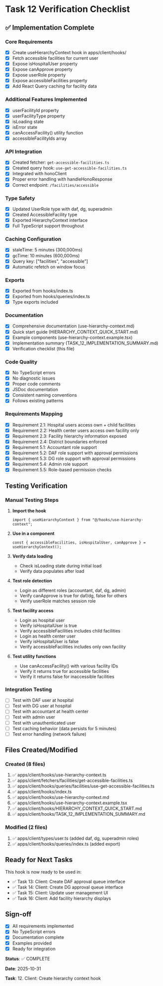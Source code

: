 # Task 12 Verification Checklist

## ✅ Implementation Complete

### Core Requirements

- [x] Create useHierarchyContext hook in apps/client/hooks/
- [x] Fetch accessible facilities for current user
- [x] Expose isHospitalUser property
- [x] Expose canApprove property
- [x] Expose userRole property
- [x] Expose accessibleFacilities property
- [x] Add React Query caching for facility data

### Additional Features Implemented

- [x] userFacilityId property
- [x] userFacilityType property
- [x] isLoading state
- [x] isError state
- [x] canAccessFacility() utility function
- [x] accessibleFacilityIds array

### API Integration

- [x] Created fetcher: `get-accessible-facilities.ts`
- [x] Created query hook: `use-get-accessible-facilities.ts`
- [x] Integrated with honoClient
- [x] Proper error handling with handleHonoResponse
- [x] Correct endpoint: `/facilities/accessible`

### Type Safety

- [x] Updated UserRole type with daf, dg, superadmin
- [x] Created AccessibleFacility type
- [x] Exported HierarchyContext interface
- [x] Full TypeScript support throughout

### Caching Configuration

- [x] staleTime: 5 minutes (300,000ms)
- [x] gcTime: 10 minutes (600,000ms)
- [x] Query key: ["facilities", "accessible"]
- [x] Automatic refetch on window focus

### Exports

- [x] Exported from hooks/index.ts
- [x] Exported from hooks/queries/index.ts
- [x] Type exports included

### Documentation

- [x] Comprehensive documentation (use-hierarchy-context.md)
- [x] Quick start guide (HIERARCHY_CONTEXT_QUICK_START.md)
- [x] Example components (use-hierarchy-context.example.tsx)
- [x] Implementation summary (TASK_12_IMPLEMENTATION_SUMMARY.md)
- [x] Verification checklist (this file)

### Code Quality

- [x] No TypeScript errors
- [x] No diagnostic issues
- [x] Proper code comments
- [x] JSDoc documentation
- [x] Consistent naming conventions
- [x] Follows existing patterns

### Requirements Mapping

- [x] Requirement 2.1: Hospital users access own + child facilities
- [x] Requirement 2.2: Health center users access own facility only
- [x] Requirement 2.3: Facility hierarchy information exposed
- [x] Requirement 2.4: District boundaries enforced
- [x] Requirement 5.1: Accountant role support
- [x] Requirement 5.2: DAF role support with approval permissions
- [x] Requirement 5.3: DG role support with approval permissions
- [x] Requirement 5.4: Admin role support
- [x] Requirement 5.5: Role-based permission checks

## Testing Verification

### Manual Testing Steps

1. **Import the hook**
   ```tsx
   import { useHierarchyContext } from "@/hooks/use-hierarchy-context";
   ```

2. **Use in a component**
   ```tsx
   const { accessibleFacilities, isHospitalUser, canApprove } = useHierarchyContext();
   ```

3. **Verify data loading**
   - Check isLoading state during initial load
   - Verify data populates after load

4. **Test role detection**
   - Login as different roles (accountant, daf, dg, admin)
   - Verify canApprove is true for daf/dg, false for others
   - Verify userRole matches session role

5. **Test facility access**
   - Login as hospital user
   - Verify isHospitalUser is true
   - Verify accessibleFacilities includes child facilities
   - Login as health center user
   - Verify isHospitalUser is false
   - Verify accessibleFacilities includes only own facility

6. **Test utility functions**
   - Use canAccessFacility() with various facility IDs
   - Verify it returns true for accessible facilities
   - Verify it returns false for inaccessible facilities

### Integration Testing

- [ ] Test with DAF user at hospital
- [ ] Test with DG user at hospital
- [ ] Test with accountant at health center
- [ ] Test with admin user
- [ ] Test with unauthenticated user
- [ ] Test caching behavior (data persists for 5 minutes)
- [ ] Test error handling (network failure)

## Files Created/Modified

### Created (8 files)
1. ✅ apps/client/hooks/use-hierarchy-context.ts
2. ✅ apps/client/fetchers/facilities/get-accessible-facilities.ts
3. ✅ apps/client/hooks/queries/facilities/use-get-accessible-facilities.ts
4. ✅ apps/client/hooks/index.ts
5. ✅ apps/client/hooks/use-hierarchy-context.md
6. ✅ apps/client/hooks/use-hierarchy-context.example.tsx
7. ✅ apps/client/hooks/HIERARCHY_CONTEXT_QUICK_START.md
8. ✅ apps/client/hooks/TASK_12_IMPLEMENTATION_SUMMARY.md

### Modified (2 files)
1. ✅ apps/client/types/user.ts (added daf, dg, superadmin roles)
2. ✅ apps/client/hooks/queries/index.ts (added export)

## Ready for Next Tasks

This hook is now ready to be used in:
- ✅ Task 13: Client: Create DAF approval queue interface
- ✅ Task 14: Client: Create DG approval queue interface
- ✅ Task 15: Client: Update user management UI
- ✅ Task 16: Client: Add facility hierarchy displays

## Sign-off

- [x] All requirements implemented
- [x] No TypeScript errors
- [x] Documentation complete
- [x] Examples provided
- [x] Ready for integration

**Status**: ✅ COMPLETE

**Date**: 2025-10-31

**Task**: 12. Client: Create hierarchy context hook
